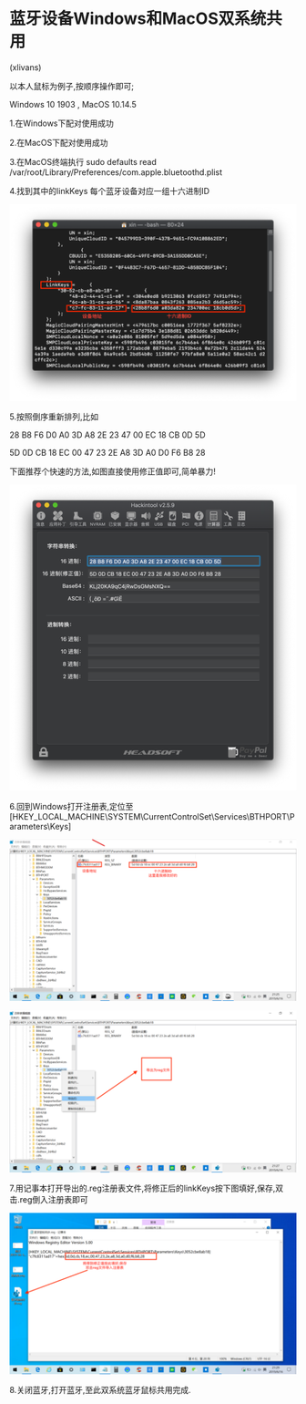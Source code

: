 # 蓝牙设备Windows和MacOS双系统共用

(xlivans)

以本人鼠标为例子,按顺序操作即可;

Windows 10 1903 , MacOS 10.14.5

1.在Windows下配对使用成功

2.在MacOS下配对使用成功

3.在MacOS终端执行 sudo defaults read /var/root/Library/Preferences/com.apple.bluetoothd.plist

4.找到其中的linkKeys 每个蓝牙设备对应一组十六进制ID

![ID1](Pictures/Blue/ID1.png) 

5.按照倒序重新排列,比如

28 B8 F6 D0 A0 3D A8 2E 23 47 00 EC 18 CB 0D 5D

5D 0D CB 18 EC 00 47 23 2E A8 3D A0 D0 F6 B8 28  

下面推荐个快速的方法,如图直接使用修正值即可,简单暴力!

![ID2](Pictures/Blue/ID2.png)

6.回到Windows打开注册表,定位至[HKEY_LOCAL_MACHINE\SYSTEM\CurrentControlSet\Services\BTHPORT\Parameters\Keys]

![Reg1](Pictures/Blue/Reg1.png)

![Reg2](Pictures/Blue/Reg2.png) 

7.用记事本打开导出的.reg注册表文件,将修正后的linkKeys按下图填好,保存,双击.reg倒入注册表即可

![Reg2](Pictures/Blue/Reg3.png) 

8.关闭蓝牙,打开蓝牙,至此双系统蓝牙鼠标共用完成.